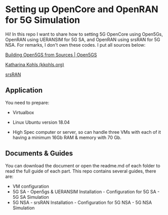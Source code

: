 
# Setting up OpenCore and OpenRAN for 5G Simulation

  

Hi! In this repo I want to share how to setting 5G OpenCore using Open5Gs, OpenRAN using UERANSIM for 5G SA, and OpenRAN using srsRAN for 5G NSA. For remarks, I don't own these codes. I put all sources below:

  

[Building Open5GS from Sources | Open5GS](https://open5gs.org/open5gs/docs/guide/02-building-open5gs-from-sources/)

  

[Katharina Kohls (kkohls.org)](https://kkohls.org/guides_open5gs.html)

  

[srsRAN](https://github.com/srsran/srsRAN)

  

## Application

  

You need to prepare:

- Virtualbox

- Linux Ubuntu version 18.04

- High Spec computer or server, so can handle three VMs with each of it having a minimum 16Gb RAM & memory with 70 Gb.

  

## Documents & Guides

  

You can download the document or open the readme.md of each folder to read the full guide of each part. This repo contains several guides, there are:



- VM configuration
- 5G SA
		- Open5gs & UERANSIM Installation
		- Configuration for 5G SA
		- 5G SA Simulation
- 5G NSA 
		- srsRAN Installation
		- Configuration for 5G NSA
		- 5G NSA Simulation
